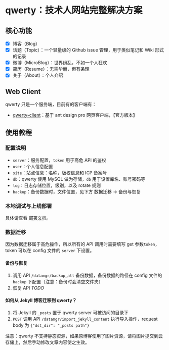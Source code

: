 # qwerty：技术人网站完整解决方案

## 核心功能

+ [x] 博客（Blog）
+ [x] 话题（Topic）：一个轻量级的 Github issue 管理，用于类似笔记和 Wiki 形式的记录
+ [x] 微博（MicroBlog）：世界纷乱，不如一个人狂欢
+ [x] 简历（Resume）：无需华丽，但有条理
+ [x] 关于（About）：个人介绍

## Web Client

qwerty 只是一个服务端，目前有的客户端有：

+ [qwerty-client](https://github.com/zhangjie2012/qwerty-client)：基于 ant design pro 网页客户端，【官方版本】

## 使用教程

### 配置说明

+ `server`：服务配置，`token` 用于高危 API 的鉴权
+ `user`：个人信息配置
+ `site`：站点信息：名称，版权信息和 ICP 备案号
+ `db`：qwerty 使用 MySQL 做为存储，`db` 用于设置库名、账号密码等
+ `log`：日志存储位置，级别，以及 rotate 规则
+ `backup`：备份数据时，文件位置，见下方 数据迁移 -> 备份与恢复

### 本地调试与上线部署

具体请查看 [部署文档](./docs/deploy.md)。

### 数据迁移

因为数据迁移属于高危操作，所以所有的 API 调用时需要填写 get 参数`token`，token 可以在 config 文件的 `server` 下设置。

#### 备份与恢复

1. 调用 API `/datamgr/backup_all` 备份数据，备份数据的路径在 config 文件的 `backup` 下配置（注意：备份时会清空文件夹）
2. 恢复 API _TODO_

#### 如何从 Jekyll 博客迁移到 qwerty？

1. 将 Jekyll 的 `_posts` 置于 qwerty server 可被访问的目录下
2. `POST` 调用 API `/datamgr/import_jekyll_content` 执行导入操作，request body 为 `{"dst_dir": "_posts path"}`

注意：qwerty 不支持静态资源，如果原博客使用了图片资源，请将图片提交到云存储上，然后手动修改文章内容使之生效。
